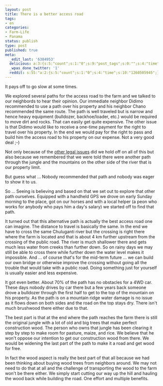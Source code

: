 ```yaml
---
layout: post
title: There is a better access road
tags:
- en
categories:
- Farm-Life
- Panama
status: publish
type: post
published: true
meta:
  _edit_last: '6384953'
  delicious: a:3:{s:5:"count";s:1:"0";s:9:"post_tags";s:0:"";s:4:"time";s:10:"1262953383";}
  _wpas_done_twitter: '1'
  reddit: s:55:"a:2:{s:5:"count";s:1:"0";s:4:"time";s:10:"1260505945";}";
---
```

It pays off to go slow at some times.

We explored several paths for the access road to the farm and we talked to our neighbords to hear their opinion. Our immediate neighbor Didimo recommended to use a path over his property and his neighbor Chano recommended the same route. The path is well traveled but is narrow and hence heavy equipment (bulldozer, backhoe/loader, etc.) would be required to move dirt and rocks. That can easily get quite expensive. The other issue is that Didimo would like to receive a one-time payment for the right to travel over his property. In the end we would pay for the right to pass and build him the access road to his property on our expense. Not a very good deal ;-)

Not only because of the <a href="/2009/12/07/agreements-are-not-always-honored-by-all-parties.html">other legal issues</a> did we hold off on all of this but also because we remembered that we were told there were another path through the jungle and the mountains on the other side of the river that is our property limit.

But guess what ... Nobody recommended that path and nobody was eager to show it to us.

So ... Seeing is believing and based on that we set out to explore that other path ourselves. Equipped with a handheld GPS we drove on early Sunday morning to the place, got on our horses and with a local helper (a peon who works for anybody who pays him a day's salary) we started off to find that path.

It turned out that this alternative path is actually the best access road one can imagine. The distance to travel is basically the same. In the end we have to cross the same Chuluganti river but the crossing is right there where the farm is located and that is about 4 km further upstream from the crossing of the public road. The river is much shallower there and gets much less water from creeks than further down. So on rainy days we may still be able to cross there while further down the water level makes it impossible. And ... of course that's for the mid-term future ... we can build our own bridge or otherwise improve the crossing without going all the trouble that would take with a public road. Doing something just for yourself is usually easier and less expensive.

It got even better. About 70% of the path has no obstacles for a 4WD car. These days nobody drives by car there but a few years back someone drove a bulldozer through the first half to get to the top of the mountain on his property. As the path is on a mountain ridge water damage is no issue as it flows down on both sides and the road on the top stays dry. There isn't much brushwood there either due to that.

The best part is that at the end where the path reaches the farm there is still the original jungle with a lot of old and big trees that make perfect construction wood. The person who owns that jungle has been clearing it step by step to make room for pasture, maize, and rice. We believe that he won't oppose our intention to get our construction wood from there. We would be widening the last part of the path to make it a road and get wood for free.

In fact the wood aspect is really the best part of that all because we had been thinking about buying wood trees from neighbors around. We may not need to do that at all and the challenge of transporting the wood to the farm won't be there either. We simply start cutting our way up the hill and hauling the wood back while building the road. One effort and multiple benefits.
